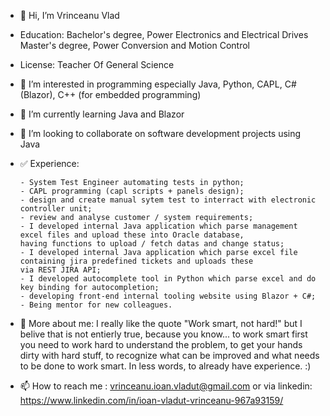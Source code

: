 - 👋 Hi, I’m Vrinceanu Vlad
- Education: Bachelor's degree, Power Electronics and Electrical Drives
             Master's degree, Power Conversion and Motion Control
             
- License:   Teacher Of General Science          

- 👀 I’m interested in programming especially Java, Python, CAPL, C# (Blazor), C++ (for embedded programming)

- 🌱 I’m currently learning Java and Blazor

- 💞️ I’m looking to collaborate on software development projects using Java

- ✅ Experience:

      - System Test Engineer automating tests in python;
      - CAPL programming (capl scripts + panels design);
      - design and create manual sytem test to interract with electronic controller unit;
      - review and analyse customer / system requirements;
      - I developed internal Java application which parse management excel files and upload these into Oracle database,
      having functions to upload / fetch datas and change status;
      - I developed internal Java application which parse excel file containing jira predefined tickets and uploads these
      via REST JIRA API;
      - I developed autocomplete tool in Python which parse excel and do key binding for autocompletion;
      - developing front-end internal tooling website using Blazor + C#;
      - Being mentor for new colleagues.
  
- 🔨 More about me: I really like the quote "Work smart, not hard!" but I belive that is not entierly true, 
because you know... to work smart first you need to work hard to understand the problem, to get your hands dirty
with hard stuff, to recognize what can be improved and what needs to be done to work smart. In less words, to
already have experience. :)
  
- 📫 How to reach me : vrinceanu.ioan.vladut@gmail.com or via linkedin: https://www.linkedin.com/in/ioan-vladut-vrinceanu-967a93159/
